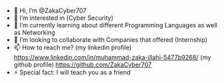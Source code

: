 - 👋 Hi, I’m @ZakaCyber707
- 👀 I’m interested in (Cyber Security)
- 🌱 I’m currently learning about different Programming Languages as well as Networking
- 💞️ I’m looking to collaborate with Companies that offered (Internship)
- 📫 How to reach me? (my linkedin profile) https://www.linkedin.com/in/muhammad-zaka-illahi-5477b9268/       (my github profile)   https://github.com/ZakaCyber707
- ⚡ Special fact: I will teach you as a friend

<!---
ZakaCyber707/ZakaCyber707 is a ✨ special ✨ repository because its `README.md` (this file) appears on your GitHub profile.
You can click the Preview link to take a look at your changes.
--->

